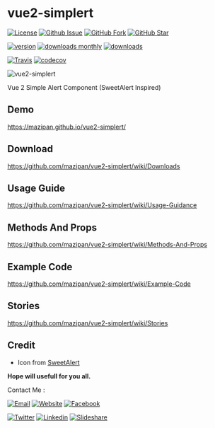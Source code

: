 # vue2-simplert

[![License](https://img.shields.io/github/license/mazipan/vue2-simplert.svg?maxAge=3600)](https://github.com/mazipan/vue2-simplert) 
[![Github Issue](https://img.shields.io/github/issues/mazipan/vue2-simplert.svg?maxAge=3600)](https://github.com/mazipan/vue2-simplert/issues) 
[![GitHub Fork](https://img.shields.io/github/forks/mazipan/vue2-simplert.svg?maxAge=3600)](https://github.com/mazipan/vue2-simplert/network) 
[![GitHub Star](https://img.shields.io/github/stars/mazipan/vue2-simplert.svg?maxAge=3600)](https://github.com/mazipan/vue2-simplert/stargazers) 

[![version](https://img.shields.io/npm/v/vue2-simplert.svg)](https://www.npmjs.com/package/vue2-simplert)
[![downloads monthly](https://img.shields.io/npm/dm/vue2-simplert.svg)](https://www.npmjs.com/package/vue2-simplert) 
[![downloads](https://img.shields.io/npm/dt/vue2-simplert.svg)](https://www.npmjs.com/package/vue2-simplert) 

[![Travis](https://img.shields.io/travis/mazipan/vue2-simplert.svg)](https://travis-ci.org/mazipan/vue2-simplert)
[![codecov](https://codecov.io/gh/mazipan/vue2-simplert/branch/master/graph/badge.svg)](https://codecov.io/gh/mazipan/vue2-simplert)


![vue2-simplert](https://mazipan.github.io/vue2-simplert/images/vue2-simplert-logo.png)

Vue 2 Simple Alert Component (SweetAlert Inspired)


## Demo
https://mazipan.github.io/vue2-simplert/

## Download
https://github.com/mazipan/vue2-simplert/wiki/Downloads

## Usage Guide
https://github.com/mazipan/vue2-simplert/wiki/Usage-Guidance

## Methods And Props
https://github.com/mazipan/vue2-simplert/wiki/Methods-And-Props

## Example Code
https://github.com/mazipan/vue2-simplert/wiki/Example-Code

## Stories
https://github.com/mazipan/vue2-simplert/wiki/Stories


## Credit 
+ Icon from [SweetAlert](https://github.com/t4t5/sweetalert)

**Hope will usefull for you all.**

Contact Me :

[![Email](https://img.shields.io/badge/mazipanneh-Email-yellow.svg?maxAge=3600)](mailto:mazipanneh@gmail.com) 
[![Website](https://img.shields.io/badge/mazipanneh-Blog-brightgreen.svg?maxAge=3600)](https://mazipanneh.com/blog/)
[![Facebook](https://img.shields.io/badge/mazipanneh-Facebook-blue.svg?maxAge=3600)](https://facebook.com/mazipanneh) 

[![Twitter](https://img.shields.io/badge/Maz_Ipan-Twitter-55acee.svg?maxAge=3600)](https://twitter.com/Maz_Ipan) 
[![Linkedin](https://img.shields.io/badge/irfanmaulanamazipan-Linkedin-0077b5.svg?maxAge=3600)](https://id.linkedin.com/in/irfanmaulanamazipan) 
[![Slideshare](https://img.shields.io/badge/IrfanMaulana21-Slideshare-0077b5.svg?maxAge=3600)](https://www.slideshare.net/IrfanMaulana21) 
